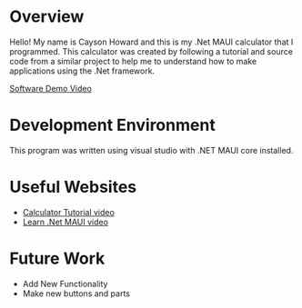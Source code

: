 # Overview

Hello! My name is Cayson Howard and this is my .Net MAUI calculator that I programmed. This calculator was created by following a tutorial and source code from a similar project to help me to understand how to make applications using the .Net framework.


[Software Demo Video](https://youtu.be/Hgg3Ar8Obdg)

# Development Environment

This program was written using visual studio with .NET MAUI core installed.

# Useful Websites

- [Calculator Tutorial video](https://www.youtube.com/watch?v=nc8yU_DOIoI&ab_channel=CodingWithZaidi)
- [Learn .Net MAUI video](https://www.youtube.com/watch?v=nc8yU_DOIoI&ab_channel=CodingWithZaidi)

# Future Work

- Add New Functionality
- Make new buttons and parts